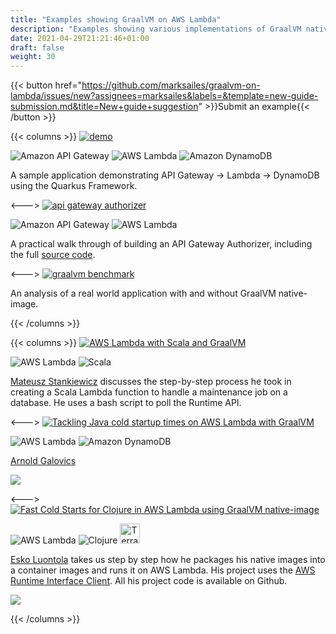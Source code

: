 ```yaml
---
title: "Examples showing GraalVM on AWS Lambda"
description: "Examples showing various implementations of GraalVM native image deployed to AWS Lambda"
date: 2021-04-29T21:21:46+01:00
draft: false
weight: 30
---
```


{{< button href="https://github.com/marksailes/graalvm-on-lambda/issues/new?assignees=marksailes&labels=&template=new-guide-submission.md&title=New+guide+suggestion" >}}Submit an example{{< /button >}}

{{< columns >}}
[<img src="/guides/aws-quarkus-demo.png" alt="demo" class="img-responsive">](https://github.com/aws-samples/aws-quarkus-demo/)

<span><img src="/aws/Arch_App-Integration/Arch_32/Arch_Amazon-API-Gateway_32.svg" title="Amazon API Gateway"></span>
<span><img src="/aws/Arch_Compute/32/Arch_AWS-Lambda_32.svg" title="AWS Lambda"></span>
<span><img src="/aws/Arch_Database/32/Arch_Amazon-DynamoDB_32.svg" title="Amazon DynamoDB"></span>

A sample application demonstrating API Gateway -> Lambda -> DynamoDB using the Quarkus Framework.

<--->
[<img src="/guides/kabisa-tech-blog.png" alt="api gateway authorizer" class="img-responsive">](https://www.kabisa.nl/tech/beat-java-cold-starts-in-aws-lambdas-with-graalvm/)

<span><img src="/aws/Arch_App-Integration/Arch_32/Arch_Amazon-API-Gateway_32.svg" title="Amazon API Gateway"></span>
<span><img src="/aws/Arch_Compute/32/Arch_AWS-Lambda_32.svg" title="AWS Lambda"></span>

A practical walk through of building an API Gateway Authorizer, including the full [source code](https://github.com/VR4J/aws-enriching-lambda-authorizer).

<--->
[<img src="/guides/cloudway-gramba.png" alt="graalvm benchmark" class="img-responsive">](https://www.cloudway.be/blog/gramba-graalvm-native-image-runtime-and-toolchain-aws-lambda)

An analysis of a real world application with and without GraalVM native-image.

{{< /columns >}}

{{< columns >}}
[<img src="/usage/examples/aws-lambda-with-scala-and-graalvm.png" alt="AWS Lambda with Scala and GraalVM" class="img-responsive">](https://medium.com/@mateuszstankiewicz/aws-lambda-with-scala-and-graalvm-eb1cc46b7740)

<span><img src="/aws/Arch_Compute/32/Arch_AWS-Lambda_32.svg" title="AWS Lambda"></span>
<span><img src="/icons/scala-spiral.png" title="Scala"></span>

[Mateusz Stankiewicz](https://medium.com/@mateuszstankiewicz) discusses the step-by-step process he took in creating a 
Scala Lambda function to handle a maintenance job on a database. He uses a bash script to poll the Runtime API.

<--->
[<img src="/usage/examples/tackling-java-cold-startup-times.png" alt="Tackling Java cold startup times on AWS Lambda with GraalVM" class="img-responsive">](https://arnoldgalovics.com/tackling-java-cold-startup-times-on-aws-lambda-with-graalvm/)

<span><img src="/aws/Arch_Compute/32/Arch_AWS-Lambda_32.svg" title="AWS Lambda"></span>
<span><img src="/aws/Arch_Database/32/Arch_Amazon-DynamoDB_32.svg" title="Amazon DynamoDB"></span>

[Arnold Galovics](https://twitter.com/ArnoldGalovics) 

[<img src="/github/GitHub-Mark-32px.png">](https://github.com/redskap/aws-lambda-java-runtime)

<--->
[<img src="/usage/examples/fast-cold-starts-for-clojure.png" alt="Fast Cold Starts for Clojure in AWS Lambda using GraalVM native-image" class="img-responsive">](https://nitor.com/en/articles/fast-cold-starts-for-clojure-in-aws-lambda-using-graalvm-native-image)

<span><img src="/aws/Arch_Compute/32/Arch_AWS-Lambda_32.svg" title="AWS Lambda"></span>
<span><img src="/icons/32px-Clojure_logo.svg.png" title="Clojure"></span>
<span><img src="/icons/terraform-icon.png" title="Terraform" width="32px"></span>

[Esko Luontola](https://twitter.com/EskoLuontola) takes us step by step how he packages his native images into a container
images and runs it on AWS Lambda. His project uses the [AWS Runtime Interface Client](https://github.com/aws/aws-lambda-java-libs/tree/master/aws-lambda-java-runtime-interface-client).
All his project code is available on Github.

[<img src="/github/GitHub-Mark-32px.png">](https://github.com/luontola/native-clojure-lambda)

{{< /columns >}}